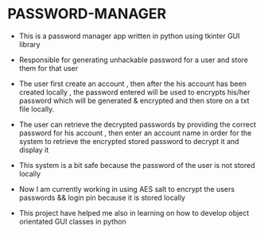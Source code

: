 # PASSWORD-MANAGER

- This is a password manager app written in python using tkinter GUI library
  
- Responsible for generating unhackable password for a user and store them for that user
  
- The user first create an account , then after the his account has been created locally , the password entered will be used to encrypts his/her password which will be generated & encrypted and then store on a txt file locally.
  
- The user can retrieve the decrypted passwords by providing the correct password for his account , then enter an account name in order for the system to retrieve the encrypted stored password to decrypt it and display it

- This system is a bit safe because the password of the user is not stored locally

- Now I am currently working in using AES salt to encrypt the users passwords && login pin because it is stored locally

- This project have helped me also in learning on how to develop object orientated GUI classes in python 
